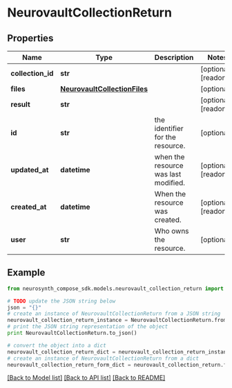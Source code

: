 # NeurovaultCollectionReturn


## Properties
Name | Type | Description | Notes
------------ | ------------- | ------------- | -------------
**collection_id** | **str** |  | [optional] [readonly] 
**files** | [**NeurovaultCollectionFiles**](NeurovaultCollectionFiles.md) |  | [optional] 
**result** | **str** |  | [optional] [readonly] 
**id** | **str** | the identifier for the resource. | [optional] 
**updated_at** | **datetime** | when the resource was last modified. | [optional] [readonly] 
**created_at** | **datetime** | When the resource was created. | [optional] [readonly] 
**user** | **str** | Who owns the resource. | [optional] 

## Example

```python
from neurosynth_compose_sdk.models.neurovault_collection_return import NeurovaultCollectionReturn

# TODO update the JSON string below
json = "{}"
# create an instance of NeurovaultCollectionReturn from a JSON string
neurovault_collection_return_instance = NeurovaultCollectionReturn.from_json(json)
# print the JSON string representation of the object
print NeurovaultCollectionReturn.to_json()

# convert the object into a dict
neurovault_collection_return_dict = neurovault_collection_return_instance.to_dict()
# create an instance of NeurovaultCollectionReturn from a dict
neurovault_collection_return_form_dict = neurovault_collection_return.from_dict(neurovault_collection_return_dict)
```
[[Back to Model list]](../README.md#documentation-for-models) [[Back to API list]](../README.md#documentation-for-api-endpoints) [[Back to README]](../README.md)


